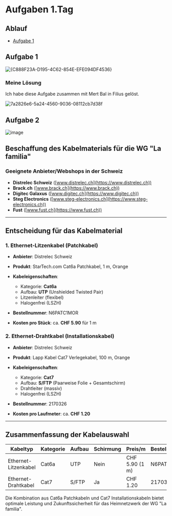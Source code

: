 # Aufgaben 1.Tag

## Ablauf
- [Aufgabe 1](#aufgabe-1)

## Aufgabe 1
![{C888F23A-D195-4C62-854E-EFE094DF4536}](https://github.com/user-attachments/assets/1c7a6af5-da0f-47c4-a01c-c330eabcb3be)
### Meine Lösung
Ich habe diese Aufgabe zusammen mit Mert Bal in Filius gelöst.

![7a2826e6-5a24-4560-9036-08112cb7d38f](https://github.com/user-attachments/assets/83ee41b0-15c8-4bd7-8cf8-11bba475be20)

## Aufgabe 2

![image](https://github.com/user-attachments/assets/597f0c03-4065-45f4-aaf5-bf496f5af41c)

## Beschaffung des Kabelmaterials für die WG "La familia" 

### Geeignete Anbieter/Webshops in der Schweiz

* **Distrelec Schweiz** ([www.distrelec.ch](https://www.distrelec.ch))
* **Brack.ch** ([www.brack.ch](https://www.brack.ch))
* **Digitec Galaxus** ([www.digitec.ch](https://www.digitec.ch))
* **Steg Electronics** ([www.steg-electronics.ch](https://www.steg-electronics.ch))
* **Fust** ([www.fust.ch](https://www.fust.ch))

---

## Entscheidung für das Kabelmaterial

### 1. Ethernet-Litzenkabel (Patchkabel)

* **Anbieter**: Distrelec Schweiz
* **Produkt**: StarTech.com Cat6a Patchkabel, 1 m, Orange
* **Kabeleigenschaften**:

  * Kategorie: **Cat6a**
  * Aufbau: **UTP** (Unshielded Twisted Pair)
  * Litzenleiter (flexibel)
  * Halogenfrei (LSZH)
* **Bestellnummer**: N6PATC1MOR
* **Kosten pro Stück**: ca. **CHF 5.90** für 1 m

### 2. Ethernet-Drahtkabel (Installationskabel)

* **Anbieter**: Distrelec Schweiz
* **Produkt**: Lapp Kabel Cat7 Verlegekabel, 100 m, Orange
* **Kabeleigenschaften**:

  * Kategorie: **Cat7**
  * Aufbau: **S/FTP** (Paarweise Folie + Gesamtschirm)
  * Drahtleiter (massiv)
  * Halogenfrei (LSZH)
* **Bestellnummer**: 2170326
* **Kosten pro Laufmeter**: ca. **CHF 1.20**

---

## Zusammenfassung der Kabelauswahl

| Kabeltyp             | Kategorie | Aufbau | Schirmung | Preis/m        | Bestellnummer |
| -------------------- | --------- | ------ | --------- | -------------- | ------------- |
| Ethernet-Litzenkabel | Cat6a     | UTP    | Nein      | CHF 5.90 (1 m) | N6PATC1MOR    |
| Ethernet-Drahtkabel  | Cat7      | S/FTP  | Ja        | CHF 1.20       | 2170326       |

Die Kombination aus Cat6a Patchkabeln und Cat7 Installationskabeln bietet optimale Leistung und Zukunftssicherheit für das Heimnetzwerk der WG "La familia".



